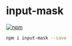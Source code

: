 # input-mask

[![npm](https://img.shields.io/npm/v/input-mask.svg?maxAge=2592000)](https://www.npmjs.com/package/input-mask)

``` sh
npm i input-mask --save
```
